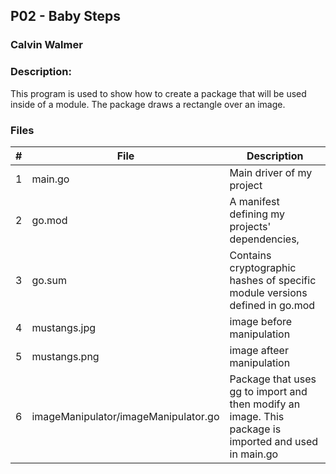 ## P02 - Baby Steps
### Calvin Walmer
### Description:

This program is used to show how to create a package that will be used inside of a module. 
The package draws a rectangle over an image.

### Files

|   #   | File            | Description                                        |
| :---: | --------------- | -------------------------------------------------- |
|   1   | main.go         | Main driver of my project |
|   2   | go.mod | A manifest defining my projects' dependencies,     |
|   3   | go.sum|  Contains cryptographic hashes of specific module versions defined in go.mod |
|   4   | mustangs.jpg | image before manipulation |
|   5   | mustangs.png | image afteer manipulation |
|   6   | imageManipulator/imageManipulator.go | Package that uses gg to import and then modify an image. This package is imported and used in main.go |
